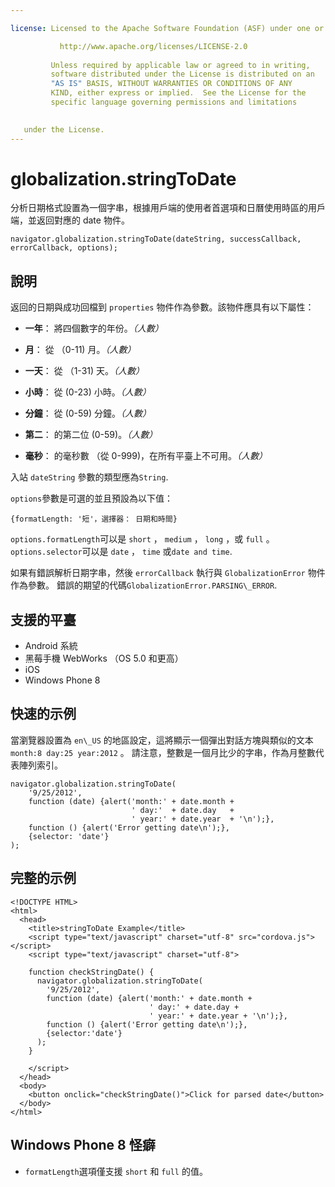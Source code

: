 ```yaml
---

license: Licensed to the Apache Software Foundation (ASF) under one or more contributor license agreements. See the NOTICE file distributed with this work for additional information regarding copyright ownership. The ASF licenses this file to you under the Apache License, Version 2.0 (the "License"); you may not use this file except in compliance with the License. You may obtain a copy of the License at

           http://www.apache.org/licenses/LICENSE-2.0
    
         Unless required by applicable law or agreed to in writing,
         software distributed under the License is distributed on an
         "AS IS" BASIS, WITHOUT WARRANTIES OR CONDITIONS OF ANY
         KIND, either express or implied.  See the License for the
         specific language governing permissions and limitations
    

   under the License.
---
```


# globalization.stringToDate

分析日期格式設置為一個字串，根據用戶端的使用者首選項和日曆使用時區的用戶端，並返回對應的 date 物件。

    navigator.globalization.stringToDate(dateString, successCallback, errorCallback, options);
    

## 說明

返回的日期與成功回檔到 `properties` 物件作為參數。該物件應具有以下屬性：

*   **一年**： 將四個數字的年份。*（人數）*

*   **月**： 從 （0-11) 月。*（人數）*

*   **一天**： 從 （1-31) 天。*（人數）*

*   **小時**： 從 (0-23) 小時。*（人數）*

*   **分鐘**： 從 (0-59) 分鐘。*（人數）*

*   **第二**： 的第二位 (0-59)。*（人數）*

*   **毫秒**： 的毫秒數 （從 0-999)，在所有平臺上不可用。*（人數）*

入站 `dateString` 參數的類型應為`String`.

`options`參數是可選的並且預設為以下值：

    {formatLength: '短'，選擇器： 日期和時間}
    

`options.formatLength`可以是 `short` ， `medium` ， `long` ，或 `full` 。 `options.selector`可以是 `date` ， `time` 或`date and
time`.

如果有錯誤解析日期字串，然後 `errorCallback` 執行與 `GlobalizationError` 物件作為參數。 錯誤的期望的代碼`GlobalizationError.PARSING\_ERROR`.

## 支援的平臺

*   Android 系統
*   黑莓手機 WebWorks （OS 5.0 和更高）
*   iOS
*   Windows Phone 8

## 快速的示例

當瀏覽器設置為 `en\_US` 的地區設定，這將顯示一個彈出對話方塊與類似的文本 `month:8 day:25 year:2012` 。 請注意，整數是一個月比少的字串，作為月整數代表陣列索引。

    navigator.globalization.stringToDate(
        '9/25/2012',
        function (date) {alert('month:' + date.month +
                               ' day:'  + date.day   +
                               ' year:' + date.year  + '\n');},
        function () {alert('Error getting date\n');},
        {selector: 'date'}
    );
    

## 完整的示例

    <!DOCTYPE HTML>
    <html>
      <head>
        <title>stringToDate Example</title>
        <script type="text/javascript" charset="utf-8" src="cordova.js"></script>
        <script type="text/javascript" charset="utf-8">
    
        function checkStringDate() {
          navigator.globalization.stringToDate(
            '9/25/2012',
            function (date) {alert('month:' + date.month +
                                   ' day:' + date.day +
                                   ' year:' + date.year + '\n');},
            function () {alert('Error getting date\n');},
            {selector:'date'}
          );
        }
    
        </script>
      </head>
      <body>
        <button onclick="checkStringDate()">Click for parsed date</button>
      </body>
    </html>
    

## Windows Phone 8 怪癖

*   `formatLength`選項僅支援 `short` 和 `full` 的值。